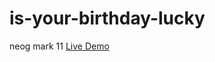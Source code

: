 # is-your-birthday-lucky
neog mark 11
 <a target="_blank" href="https://birthdate-checker.netlify.app/"> Live Demo
                            </a>
